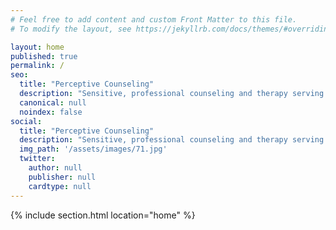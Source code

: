 ```yaml
---
# Feel free to add content and custom Front Matter to this file.
# To modify the layout, see https://jekyllrb.com/docs/themes/#overriding-theme-defaults

layout: home
published: true
permalink: /
seo:
  title: "Perceptive Counseling"
  description: "Sensitive, professional counseling and therapy serving the Portland area."
  canonical: null
  noindex: false
social:
  title: "Perceptive Counseling"
  description: "Sensitive, professional counseling and therapy serving the Portland area."
  img_path: '/assets/images/71.jpg'
  twitter:
    author: null
    publisher: null
    cardtype: null
---
```


{% include section.html location="home" %}



